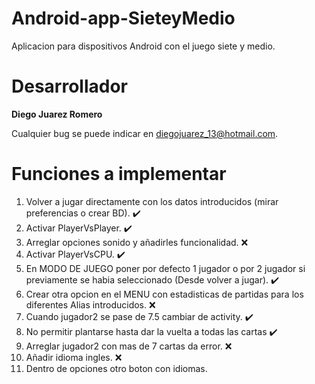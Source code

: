 Android-app-SieteyMedio
===
Aplicacion para dispositivos Android con el juego siete y medio.

# Desarrollador
**Diego Juarez Romero**

Cualquier bug se puede indicar en diegojuarez_13@hotmail.com.

# Funciones a implementar

1. Volver a jugar directamente con los datos introducidos (mirar preferencias o crear BD). :heavy_check_mark:
2. Activar PlayerVsPlayer. :heavy_check_mark:
3. Arreglar opciones sonido y añadirles funcionalidad. :x:
4. Activar PlayerVsCPU. :heavy_check_mark:
5. En MODO DE JUEGO poner por defecto 1 jugador o por 2 jugador si previamente se habia seleccionado (Desde volver a jugar). :heavy_check_mark:
6. Crear otra opcion en el MENU con estadisticas de partidas para los diferentes Alias introducidos. :x:
7. Cuando jugador2 se pase de 7.5 cambiar de activity. :heavy_check_mark:
8. No permitir plantarse hasta dar la vuelta a todas las cartas :heavy_check_mark:
9. Arreglar jugador2 con mas de 7 cartas da error. :x:
10. Añadir idioma ingles. :x:
11. Dentro de opciones otro boton con idiomas.
